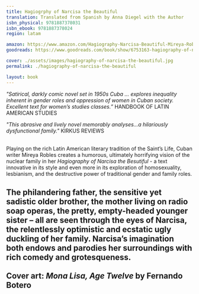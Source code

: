 ```yaml
---
title: Hagiogrphy of Narcisa the Beautiful
translation: Translated from Spanish by Anna Diegel with the Author
isbn_physical: 9781887378031
isbn_ebook: 9781887378024
region: latam

amazon: https://www.amazon.com/Hagiography-Narcisa-Beautiful-Mireya-Robles-ebook/dp/B092BHDZ99/ref=tmm_kin_swatch_0?_encoding=UTF8&qid=&sr=
goodreads: https://www.goodreads.com/book/show/6753163-hagiography-of-narcisa-the-beautiful

cover: ./assets/images/hagiography-of-narcisa-the-beautiful.jpg
permalink: ./hagiography-of-narcisa-the-beautiful

layout: book
---
```


*"Satirical, darkly comic novel set in 1950s Cuba ... explores inequality inherent in gender roles and oppression of women in Cuban society. Excellent text for women’s studies classes.”*      HANDBOOK OF LATIN AMERICAN STUDIES

*"This abrasive and lively novel memorably analyses…a hilariously dysfunctional family."*  KIRKUS REVIEWS
<br><br>

Playing on the rich Latin American literary tradition of the Saint’s Life, Cuban writer Mireya Robles creates a humorous, ultimately horrifying vision of the nuclear family in her *Hagiography of Narcisa the Besutiful* - a text innovative in its style and even more in its exploration of homosexuality, lesbianism, and the destructive power of traditional gender and family roles. 

The philandering father, the sensitive yet sadistic older brother, the mother living on radio soap operas, the pretty, empty-headed younger sister – all are seen through the eyes of Narcisa, the relentlessly optimistic and ecstatic ugly duckling of her family. Narcisa’s imagination both endows and parodies her surroundings with rich comedy and grotesqueness.
<br><br>
Cover art: *Mona Lisa, Age Twelve* by Fernando Botero
<br><br>
---
